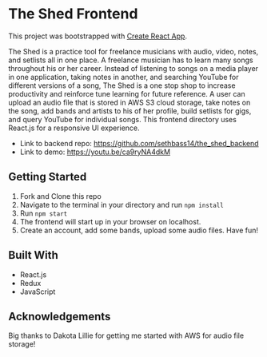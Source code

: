 # The Shed Frontend

This project was bootstrapped with [Create React App](https://github.com/facebookincubator/create-react-app).

The Shed is a practice tool for freelance musicians with audio, video, notes, and setlists all in one place. A freelance musician has to learn many songs throughout his or her career. Instead of listening to songs on a media player in one application, taking notes in another, and searching YouTube for different versions of a song, The Shed is a one stop shop to increase productivity and reinforce tune learning for future reference. A user can upload an audio file that is stored in AWS S3 cloud storage, take notes on the song, add bands and artists to his of her profile, build setlists for gigs, and query YouTube for individual songs. This frontend directory uses React.js for a responsive UI experience. 

* Link to backend repo: https://github.com/sethbass14/the_shed_backend
* Link to demo: https://youtu.be/ca9ryNA4dkM

## Getting Started

1. Fork and Clone this repo
2. Navigate to the terminal in your directory and run `npm install`
3. Run `npm start`
4. The frontend will start up in your browser on localhost. 
5. Create an account, add some bands, upload some audio files. Have fun!

## Built With

* React.js
* Redux
* JavaScript

## Acknowledgements 

Big thanks to Dakota Lillie for getting me started with AWS for audio file storage!


